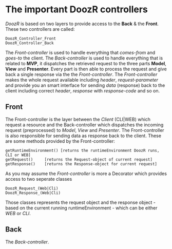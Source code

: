 # The important DoozR controllers
*DoozR* is based on two layers to provide access to the **Back** & the **Front**. These two controllers are called:

    DoozR_Controller_Front
	DoozR_Controller_Back

The *Front-controller* is used to handle everything that *comes-from* and *goes-to* the client. The *Back-controller* is used to handle everything that is related to **MVP**, it dispatches the retrieved request to the three parts **Model**, **View** and **Presenter**. Every part is then able to process the request and give back a single response via the the *Front-controller*. The *Front-controller* makes the whole request available including *header*, *request-parameter* and provide you an smart interface for sending *data* (response) back to the client including correct *header*, *response* with *response-code* and so on.

## Front
The Front-controller is the layer between the *Client* (CLI|WEB) which request a resource and the Back-controller which dispatches the incoming request (preprocessed) to *Model*, *View* and *Presenter*. The Front-controller is also responsible for sending data as response back to the client. These are some methods provided by the Front-controller:

    getRuntimeEnvironment() [returns the runtimeEnvironment DoozR runs, CLI or WEB]
    getRequest()     [returns the Request-object of current request]
    getResponse()    [returns the Response-object for current request]

As you may assume the *Front-controller* is more a Decorator which provides access to two seperate classes

    DoozR_Request_(Web|Cli)
	DoozR_Response_(Web|Cli)

Those classes represents the request object and the response object - based on the current running runtimeEnvironment - which can be either *WEB* or *CLI*.

## Back
The *Back-controller*.
